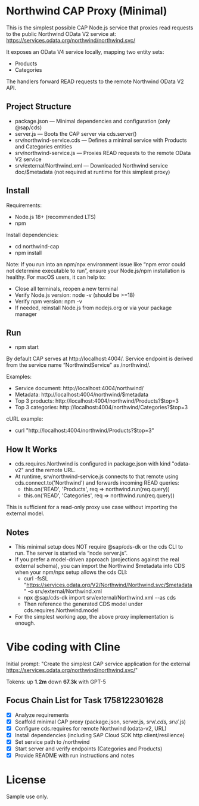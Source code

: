 # Northwind CAP Proxy (Minimal)

This is the simplest possible CAP Node.js service that proxies read requests to the public Northwind OData V2 service at:
https://services.odata.org/northwind/northwind.svc/

It exposes an OData V4 service locally, mapping two entity sets:
- Products
- Categories

The handlers forward READ requests to the remote Northwind OData V2 API.

## Project Structure

- package.json — Minimal dependencies and configuration (only @sap/cds)
- server.js — Boots the CAP server via cds.server()
- srv/northwind-service.cds — Defines a minimal service with Products and Categories entities
- srv/northwind-service.js — Proxies READ requests to the remote OData V2 service
- srv/external/Northwind.xml — Downloaded Northwind service doc/$metadata (not required at runtime for this simplest proxy)

## Install

Requirements:
- Node.js 18+ (recommended LTS)
- npm

Install dependencies:
- cd northwind-cap
- npm install

Note: If you run into an npm/npx environment issue like “npm error could not determine executable to run”, ensure your Node.js/npm installation is healthy. For macOS users, it can help to:
- Close all terminals, reopen a new terminal
- Verify Node.js version: node -v (should be >=18)
- Verify npm version: npm -v
- If needed, reinstall Node.js from nodejs.org or via your package manager

## Run

- npm start

By default CAP serves at http://localhost:4004/.
Service endpoint is derived from the service name “NorthwindService” as /northwind/.

Examples:
- Service document: http://localhost:4004/northwind/
- Metadata: http://localhost:4004/northwind/$metadata
- Top 3 products: http://localhost:4004/northwind/Products?$top=3
- Top 3 categories: http://localhost:4004/northwind/Categories?$top=3

cURL example:
- curl "http://localhost:4004/northwind/Products?\$top=3"

## How It Works

- cds.requires.Northwind is configured in package.json with kind "odata-v2" and the remote URL.
- At runtime, srv/northwind-service.js connects to that remote using cds.connect.to('Northwind') and forwards incoming READ queries:
  - this.on('READ', 'Products', req => northwind.run(req.query))
  - this.on('READ', 'Categories', req => northwind.run(req.query))

This is sufficient for a read-only proxy use case without importing the external model.

## Notes

- This minimal setup does NOT require @sap/cds-dk or the cds CLI to run. The server is started via “node server.js”.
- If you prefer a model-driven approach (projections against the real external schema), you can import the Northwind $metadata into CDS when your npm/npx setup allows the cds CLI:
  - curl -fsSL "https://services.odata.org/V2/Northwind/Northwind.svc/$metadata" -o srv/external/Northwind.xml
  - npx @sap/cds-dk import srv/external/Northwind.xml --as cds
  - Then reference the generated CDS model under cds.requires.Northwind.model
- For the simplest working app, the above proxy implementation is enough.

# Vibe coding with Cline

Initial prompt: "Create the simplest CAP service application for the external https://services.odata.org/northwind/northwind.svc/"

Tokens: up **1.2m** down **67.3k** with GPT-5

## Focus Chain List for Task 1758122301628

<!-- Edit this markdown file to update your focus chain focusChain list -->
<!-- Use the format: - [ ] for incomplete items and - [x] for completed items -->

- [x] Analyze requirements
- [x] Scaffold minimal CAP proxy (package.json, server.js, srv/*.cds, srv/*.js)
- [x] Configure cds.requires for remote Northwind (odata-v2, URL)
- [x] Install dependencies (including SAP Cloud SDK http client/resilience)
- [x] Set service path to /northwind
- [x] Start server and verify endpoints (Categories and Products)
- [x] Provide README with run instructions and notes

<!-- Save this file and the focusChain list will be updated in the task -->


# License

Sample use only.
